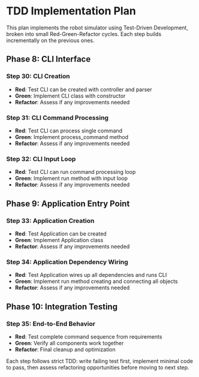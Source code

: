 # TDD Implementation Plan

This plan implements the robot simulator using Test-Driven Development, broken into small Red-Green-Refactor cycles. Each step builds incrementally on the previous ones.

## Phase 8: CLI Interface

### Step 30: CLI Creation

- **Red**: Test CLI can be created with controller and parser
- **Green**: Implement CLI class with constructor
- **Refactor**: Assess if any improvements needed

### Step 31: CLI Command Processing

- **Red**: Test CLI can process single command
- **Green**: Implement process_command method
- **Refactor**: Assess if any improvements needed

### Step 32: CLI Input Loop

- **Red**: Test CLI can run command processing loop
- **Green**: Implement run method with input loop
- **Refactor**: Assess if any improvements needed

## Phase 9: Application Entry Point

### Step 33: Application Creation

- **Red**: Test Application can be created
- **Green**: Implement Application class
- **Refactor**: Assess if any improvements needed

### Step 34: Application Dependency Wiring

- **Red**: Test Application wires up all dependencies and runs CLI
- **Green**: Implement run method creating and connecting all objects
- **Refactor**: Assess if any improvements needed

## Phase 10: Integration Testing

### Step 35: End-to-End Behavior

- **Red**: Test complete command sequence from requirements
- **Green**: Verify all components work together
- **Refactor**: Final cleanup and optimization

Each step follows strict TDD: write failing test first, implement minimal code to pass, then assess refactoring opportunities before moving to next step.

